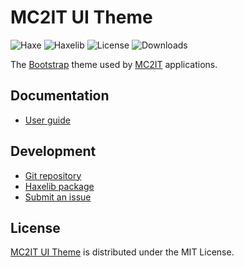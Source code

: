 # MC2IT UI Theme
![Haxe](https://badgen.net/badge/haxe/%3E%3D4.2.0/green) ![Haxelib](https://badgen.net/haxelib/v/mc2it_theme) ![License](https://badgen.net/badge/license/MIT/blue) ![Downloads](https://badgen.net/haxelib/d/mc2it_theme)

The [Bootstrap](https://getbootstrap.com) theme used by [MC2IT](https://mc2it.com) applications.

## Documentation
- [User guide](https://mc2it.github.io/theme)

## Development
- [Git repository](https://github.com/mc2it/theme)
- [Haxelib package](https://lib.haxe.org/p/mc2it_theme)
- [Submit an issue](https://github.com/mc2it/theme/issues)

## License
[MC2IT UI Theme](https://mc2it.github.io/theme) is distributed under the MIT License.
